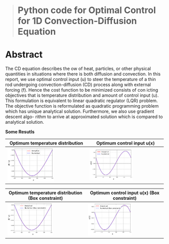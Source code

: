 > # Python code for Optimal Control for 1D Convection-Diffusion Equation

# Abstract
The CD equation describes the ow of heat, particles, or other physical quantities in
situations where there is both diffusion and convection. In this report, we use optimal
control input (u) to steer the temperature of a thin rod undergoing convection-diffusion
(CD) process along with external forcing (f). Hence the cost function to be minimized
consists of con icting objectives that is temperature distribution and amount of
control input (u). This formulation is equivalent to linear quadratic regulator (LQR)
problem. The objective function is reformulated as quadratic programming problem
which has unique analytical solution. Furthermore, we also use gradient descent algo-
rithm to arrive at approximated solution which is compared to analytical solution.


**Some Resutls**

Optimum temperature distribution |  Optimum control input u(x)
----- | -----
<img src="b11-1.png" width="60%">|<img src="b13-1.png" width="60%" >

Optimum temperature distribution  (Box constraint)|  Optimum control input u(x) (Box constraint)
----- | -----
<img src="b12-1.png" width="60%">|<img src="b14-1.png" width="60%" >
